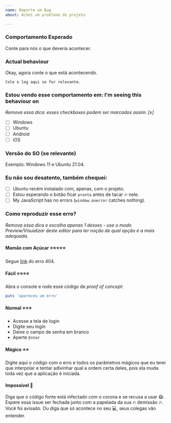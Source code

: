 ```yaml
---
name: Reporte um Bug
about: Achei um problema do projeto

---
```

### Comportamento Esperado

Conte para nós o que deveria acontecer.

### Actual behaviour

Okay, agora conte o que está acontecendo.
```
Cole o log aqui se for relevante.
```

### Estou vendo esse comportamento em: I'm seeing this behaviour on
_Remova essa dica: esses checkboxes podem ser marcados assim: [x]_

- [ ] Windows
- [ ] Ubuntu
- [ ] Android
- [ ] iOS

### Versão do SO (se relevante)
Exemplo: Windows 11 e Ubuntu 21.04.

### Eu não sou desatento, também chequei:
- [ ] Ubuntu recém instalado com, apenas, com o projeto.
- [ ] Estou esperando o botão ficar `pronto` antes de tacar :fire: nele.
- [ ] My JavaScript has no errors (`window.onerror` catches nothing).

### Como reproduzir esse erro?
_Remova essa dica e escolha apenas 1 desses - use o modo Preview/Visualizar deste editor para ter noção de qual opção é a mais adequada._

#### Mamão com Açúcar :star::star::star::star::star:
Segue [link](https://www.google.com.br/) do erro 404.

#### Fácil :star::star::star::star:
Abra o console e rode esse código de _proof of concept_:
```ruby
puts 'apareceu um erro'
```

#### Normal :star::star::star:
- Acesse a tela de login
- Digite seu login
- Deixe o campo de senha em branco
- Aperte `Enter`

#### Mágico :star::star:
Digite aqui o código com o erro e todos os parâmetros mágicos que eu terei que interpolar e tentar adivinhar qual a ordem certa deles, pois ela muda toda vez que a aplicação é iniciada.

#### Impossível :poop:
Diga que o código fonte está infectado com o corona e se recusa a usar :mask:.
Espere essa issue ser fechada junto com a papelada da sua :fire: demissão :fire:. Você foi avisado.
Ou diga que só acontece no seu :computer:, seus colegas vão entender.
